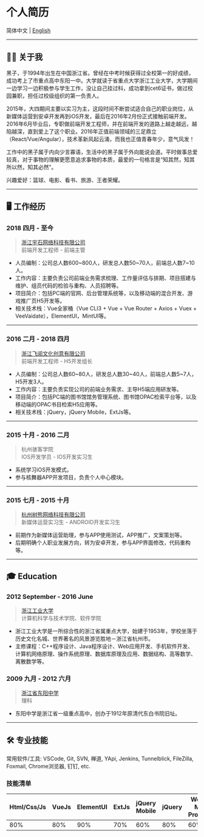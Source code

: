 
# 个人简历

简体中文 | [English](./en_README.md)

---

## 🤵🏻 关于我

黑子，于1994年出生在中国浙江省。曾经在中考时候获得过全校第一的好成绩，成功考上了市重点高中东阳一中。大学就读于省重点大学浙江工业大学，大学期间一边学习一边积极参与学生工作，没让自己挂过科，成功拿到cet6证书，做过校园兼职，担任过校级组织的第一负责人。

2015年，大四期间主要以实习为主，这段时间不断尝试适合自己的职业岗位，从新媒体运营到安卓开发再到iOS开发，最后在2016年2月份正式接触前端开发。2016年6月毕业后，专职做前端开发工程师，并在前端开发的道路上越走越远，越陷越深，直到爱上了这个职业。2016年正值前端领域的三足鼎立（React/Vue/Angular），技术革新风起云涌，而我也正值青春年少，意气风发！

工作中的黑子属于内向少言寡语，生活中的黑子属于外向能说会道。平时做事总爱较真，对于事物的理解更愿意追求事物的本质，最爱的一句格言是“知其然，知其所以然，知其必然”。

兴趣爱好：篮球、电影、看书、旅游、王者荣耀。

---

## 🖥 工作经历

### 2018 四月 - 至今
> [浙江宇石网络科技有限公司](http://www.zjyushi.com/)
> <br>前端开发工程师 - 前端主管

* 人员编制：公司总人数600~800人，研发总人数50~70人，前端总人数7~10人。
* 工作内容：主要负责公司前端业务需求梳理、工作量评估与排期、项目搭建与维护、组员代码的检验与重构、人员招聘等。
* 项目简介：包括PC端的官网、后台管理系统等，以及移动端的混合开发、游戏推广页H5开发等。
* 相关技术栈：Vue全家桶（Vue CLI3 + Vue + Vue Router + Axios + Vuex + VeeVaidate），ElementUI，MintUI等。

---

### 2016 二月 - 2018 四月
> [浙江飞阅文化创意有限公司](http://www.flyread.com.cn/)
> <br>前端开发工程师 - H5开发组长

* 人员编制：公司总人数60~80人，研发总人数30~40人，前端总人数5~7人，H5开发3人。
* 工作内容：主要负责实现公司的前端业务需求、主导H5端应用研发等。
* 项目简介：包括PC端的图书馆馆务管理系统、图书馆OPAC检索平台等，以及移动端的OPAC书目检索H5应用等。
* 相关技术栈：jQuery，jQuery Mobile，ExtJs等。

---

### 2015 十月 - 2016 二月
> 杭州骇客学院
> <br>IOS开发学员 - IOS开发实习生

* 系统学习iOS开发模式。
* 参与核舞器APP开发项目，负责个人中心模块。

---

### 2015 七月 - 2015 十月
> [杭州树熊网络科技有限公司](https://new.treebear.cn/)
> <br>新媒体运营实习生 - ANDROID开发实习生

* 前期作为新媒体运营助理，参与APP使用测试，APP推广，文案策划等。
* 后期明确个人职业发展方向，转为安卓开发，参与APP界面修改，代码重构等。
---

## 🎓 Education

### 2012 September - 2016 June
> [浙江工业大学](https://www.zjut.edu.cn/) 
> <br>计算机科学与技术学院、软件学院

* 浙江工业大学是一所综合性的浙江省属重点大学，始建于1953年，学校坐落于历史文化名城、世界著名的风景游览胜地－浙江省杭州市。
* 主修课程：C++程序设计、Java程序设计、Web应用开发、手机软件开发、计算机网络原理、操作系统原理、数据库原理及应用、数据结构、高等数学、离散数学等。

### 2009 九月 - 2012 六月
> [浙江省东阳中学](http://www.zjdyzx.com/) 
> <br>理科

* 东阳中学是浙江省一级重点高中，创办于1912年原清代东白书院旧址。

---

## 🛠 专业技能

常用软件/工具: VSCode, Git, SVN, 禅道, YApi, Jenkins, Tunnelblick, FileZilla, Foxmail, Chrome浏览器, 钉钉, etc.

### 技能清单
| Html/Css/Js | VueJs | ElementUI | ExtJs | jQuery Mobile | jQuery | Weixin Mini Program | NodeJs | iOS/Android |
| --------- | --------- | --------- | --------- | --------- | --------- | --------- | --------- | --------- |
| 80% | 80%| 90%| 70% | 60% | 80% | 60% | 20% | 10% |
